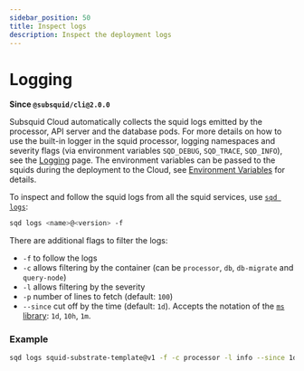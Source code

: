 ```yaml
---
sidebar_position: 50
title: Inspect logs
description: Inspect the deployment logs
---
```


# Logging

**Since `@subsquid/cli@2.0.0`**

Subsquid Cloud automatically collects the squid logs emitted by the processor, API server and the database pods. For more details on how to use the built-in logger in the squid processor, logging namespaces and severity flags (via environment variables `SQD_DEBUG`, `SQD_TRACE`, `SQD_INFO`), see the [Logging](/sdk/reference/logger) page. The environment variables can be passed to the squids during the deployment to the Cloud, see [Environment Variables](/cloud/resources/env-variables/#environment-variables-1) for details.


To inspect and follow the squid logs from all the squid services, use [`sqd logs`](/squid-cli/logs):
```bash
sqd logs <name>@<version> -f
```

There are additional flags to filter the logs:
- `-f` to follow the logs
- `-c` allows filtering by the container (can be `processor`, `db`, `db-migrate` and `query-node`)
- `-l` allows filtering by the severity
- `-p` number of lines to fetch (default: `100`)
- `--since` cut off by the time (default: `1d`). Accepts the notation of the [`ms` library](https://www.npmjs.com/package/ms): `1d`, `10h`, `1m`.

### Example 

```bash
sqd logs squid-substrate-template@v1 -f -c processor -l info --since 1d
```

